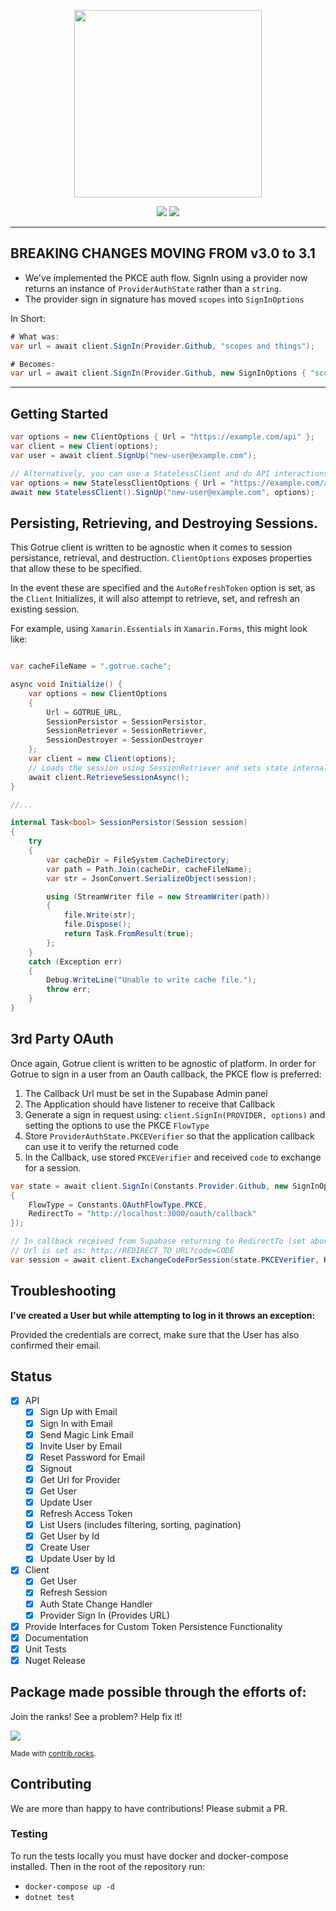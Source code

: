 <p align="center">
<img width="300" src=".github/supabase-gotrue.png"/>
</p>

<p align="center">
  <img src="https://github.com/supabase/gotrue-csharp/workflows/Build%20And%20Test/badge.svg"/>
  <a href="https://www.nuget.org/packages/gotrue-csharp/">
    <img src="https://img.shields.io/badge/dynamic/json?color=green&label=Nuget%20Release&query=data[0].version&url=https%3A%2F%2Fazuresearch-usnc.nuget.org%2Fquery%3Fq%3Dpackageid%3Agotrue-csharp"/>
  </a>
</p>

---

## BREAKING CHANGES MOVING FROM v3.0 to 3.1

- We've implemented the PKCE auth flow. SignIn using a provider now returns an instance of `ProviderAuthState` rather than a `string`.
- The provider sign in signature has moved `scopes` into `SignInOptions`

In Short:
```c#
# What was:
var url = await client.SignIn(Provider.Github, "scopes and things");

# Becomes:
var url = await client.SignIn(Provider.Github, new SignInOptions { "scopes and things" });
```

---

## Getting Started

```c#
var options = new ClientOptions { Url = "https://example.com/api" };
var client = new Client(options);
var user = await client.SignUp("new-user@example.com");

// Alternatively, you can use a StatelessClient and do API interactions that way
var options = new StatelessClientOptions { Url = "https://example.com/api" }
await new StatelessClient().SignUp("new-user@example.com", options);
```

## Persisting, Retrieving, and Destroying Sessions.

This Gotrue client is written to be agnostic when it comes to session persistance, retrieval, and destruction. `ClientOptions` exposes
properties that allow these to be specified.

In the event these are specified and the `AutoRefreshToken` option is set, as the `Client` Initializes, it will also attempt to
retrieve, set, and refresh an existing session.

For example, using `Xamarin.Essentials` in `Xamarin.Forms`, this might look like:

```c#

var cacheFileName = ".gotrue.cache";

async void Initialize() {
    var options = new ClientOptions
    {
        Url = GOTRUE_URL,
        SessionPersistor = SessionPersistor,
        SessionRetriever = SessionRetriever,
        SessionDestroyer = SessionDestroyer
    };
    var client = new Client(options);
    // Loads the session using SessionRetriever and sets state internally.
    await client.RetrieveSessionAsync();
}

//...

internal Task<bool> SessionPersistor(Session session)
{
    try
    {
        var cacheDir = FileSystem.CacheDirectory;
        var path = Path.Join(cacheDir, cacheFileName);
        var str = JsonConvert.SerializeObject(session);

        using (StreamWriter file = new StreamWriter(path))
        {
            file.Write(str);
            file.Dispose();
            return Task.FromResult(true);
        };
    }
    catch (Exception err)
    {
        Debug.WriteLine("Unable to write cache file.");
        throw err;
    }
}
```

## 3rd Party OAuth

Once again, Gotrue client is written to be agnostic of platform. In order for Gotrue to sign in a user from an Oauth
callback, the PKCE flow is preferred:

1) The Callback Url must be set in the Supabase Admin panel
2) The Application should have listener to receive that Callback
3) Generate a sign in request using: `client.SignIn(PROVIDER, options)` and setting the options to use the PKCE `FlowType`
4) Store `ProviderAuthState.PKCEVerifier` so that the application callback can use it to verify the returned code
5) In the Callback, use stored `PKCEVerifier` and received `code` to exchange for a session.


```c#
var state = await client.SignIn(Constants.Provider.Github, new SignInOptions
{
    FlowType = Constants.OAuthFlowType.PKCE,
    RedirectTo = "http://localhost:3000/oauth/callback"
});

// In callback received from Supabase returning to RedirectTo (set above)
// Url is set as: http://REDIRECT_TO_URL?code=CODE
var session = await client.ExchangeCodeForSession(state.PKCEVerifier, RETRIEVE_CODE_FROM_GET_PARAMS);
```

## Troubleshooting

**I've created a User but while attempting to log in it throws an exception:**

Provided the credentials are correct, make sure that the User has also confirmed their email.


## Status

- [x] API
  - [x] Sign Up with Email
  - [x] Sign In with Email
  - [x] Send Magic Link Email
  - [x] Invite User by Email
  - [x] Reset Password for Email
  - [x] Signout
  - [x] Get Url for Provider
  - [x] Get User
  - [x] Update User
  - [x] Refresh Access Token
  - [x] List Users (includes filtering, sorting, pagination)
  - [x] Get User by Id
  - [x] Create User
  - [x] Update User by Id
- [x] Client
  - [x] Get User
  - [x] Refresh Session
  - [x] Auth State Change Handler
  - [x] Provider Sign In (Provides URL)
- [x] Provide Interfaces for Custom Token Persistence Functionality
- [x] Documentation
- [x] Unit Tests
- [x] Nuget Release

## Package made possible through the efforts of:

Join the ranks! See a problem? Help fix it!

<a href="https://github.com/supabase-community/gotrue-csharp/graphs/contributors">
  <img src="https://contrib.rocks/image?repo=supabase-community/gotrue-csharp" />
</a>

<small>Made with [contrib.rocks](https://contrib.rocks).</small>

## Contributing

We are more than happy to have contributions! Please submit a PR.

### Testing

To run the tests locally you must have docker and docker-compose installed. Then in the root of the repository run:
- `docker-compose up -d`
- `dotnet test`
